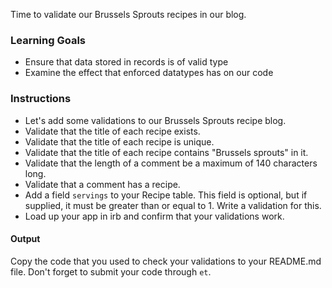 Time to validate our Brussels Sprouts recipes in our blog.

### Learning Goals

* Ensure that data stored in records is of valid type
* Examine the effect that enforced datatypes has on our code

### Instructions

* Let's add some validations to our Brussels Sprouts recipe blog.
* Validate that the title of each recipe exists.
* Validate that the title of each recipe is unique.
* Validate that the title of each recipe contains "Brussels sprouts" in it.
* Validate that the length of a comment be a maximum of 140 characters long.
* Validate that a comment has a recipe.
* Add a field `servings` to your Recipe table. This field is optional, but if supplied, it must be greater than or equal to 1. Write a validation for this.
* Load up your app in irb and confirm that your validations work.

#### Output

Copy the code that you used to check your validations to your README.md file. Don't forget to submit your code through `et`.
